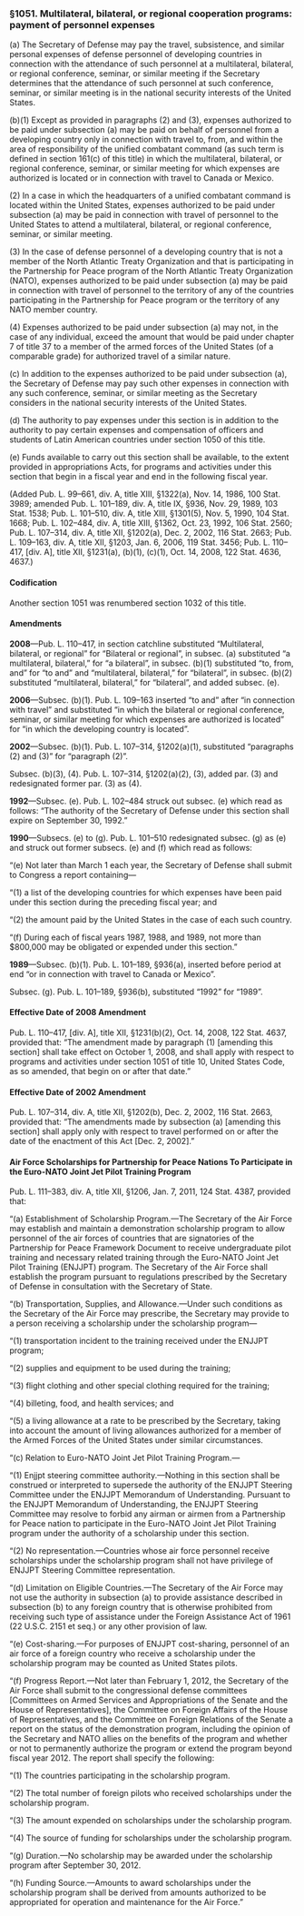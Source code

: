 ### §1051. Multilateral, bilateral, or regional cooperation programs: payment of personnel expenses ###

(a) The Secretary of Defense may pay the travel, subsistence, and similar personal expenses of defense personnel of developing countries in connection with the attendance of such personnel at a multilateral, bilateral, or regional conference, seminar, or similar meeting if the Secretary determines that the attendance of such personnel at such conference, seminar, or similar meeting is in the national security interests of the United States.

(b)(1) Except as provided in paragraphs (2) and (3), expenses authorized to be paid under subsection (a) may be paid on behalf of personnel from a developing country only in connection with travel to, from, and within the area of responsibility of the unified combatant command (as such term is defined in section 161(c) of this title) in which the multilateral, bilateral, or regional conference, seminar, or similar meeting for which expenses are authorized is located or in connection with travel to Canada or Mexico.

(2) In a case in which the headquarters of a unified combatant command is located within the United States, expenses authorized to be paid under subsection (a) may be paid in connection with travel of personnel to the United States to attend a multilateral, bilateral, or regional conference, seminar, or similar meeting.

(3) In the case of defense personnel of a developing country that is not a member of the North Atlantic Treaty Organization and that is participating in the Partnership for Peace program of the North Atlantic Treaty Organization (NATO), expenses authorized to be paid under subsection (a) may be paid in connection with travel of personnel to the territory of any of the countries participating in the Partnership for Peace program or the territory of any NATO member country.

(4) Expenses authorized to be paid under subsection (a) may not, in the case of any individual, exceed the amount that would be paid under chapter 7 of title 37 to a member of the armed forces of the United States (of a comparable grade) for authorized travel of a similar nature.

(c) In addition to the expenses authorized to be paid under subsection (a), the Secretary of Defense may pay such other expenses in connection with any such conference, seminar, or similar meeting as the Secretary considers in the national security interests of the United States.

(d) The authority to pay expenses under this section is in addition to the authority to pay certain expenses and compensation of officers and students of Latin American countries under section 1050 of this title.

(e) Funds available to carry out this section shall be available, to the extent provided in appropriations Acts, for programs and activities under this section that begin in a fiscal year and end in the following fiscal year.

(Added Pub. L. 99–661, div. A, title XIII, §1322(a), Nov. 14, 1986, 100 Stat. 3989; amended Pub. L. 101–189, div. A, title IX, §936, Nov. 29, 1989, 103 Stat. 1538; Pub. L. 101–510, div. A, title XIII, §1301(5), Nov. 5, 1990, 104 Stat. 1668; Pub. L. 102–484, div. A, title XIII, §1362, Oct. 23, 1992, 106 Stat. 2560; Pub. L. 107–314, div. A, title XII, §1202(a), Dec. 2, 2002, 116 Stat. 2663; Pub. L. 109–163, div. A, title XII, §1203, Jan. 6, 2006, 119 Stat. 3456; Pub. L. 110–417, [div. A], title XII, §1231(a), (b)(1), (c)(1), Oct. 14, 2008, 122 Stat. 4636, 4637.)

#### Codification ####

Another section 1051 was renumbered section 1032 of this title.

#### Amendments ####

**2008**—Pub. L. 110–417, in section catchline substituted “Multilateral, bilateral, or regional” for “Bilateral or regional”, in subsec. (a) substituted “a multilateral, bilateral,” for “a bilateral”, in subsec. (b)(1) substituted “to, from, and” for “to and” and “multilateral, bilateral,” for “bilateral”, in subsec. (b)(2) substituted “multilateral, bilateral,” for “bilateral”, and added subsec. (e).

**2006**—Subsec. (b)(1). Pub. L. 109–163 inserted “to and” after “in connection with travel” and substituted “in which the bilateral or regional conference, seminar, or similar meeting for which expenses are authorized is located” for “in which the developing country is located”.

**2002**—Subsec. (b)(1). Pub. L. 107–314, §1202(a)(1), substituted “paragraphs (2) and (3)” for “paragraph (2)”.

Subsec. (b)(3), (4). Pub. L. 107–314, §1202(a)(2), (3), added par. (3) and redesignated former par. (3) as (4).

**1992**—Subsec. (e). Pub. L. 102–484 struck out subsec. (e) which read as follows: “The authority of the Secretary of Defense under this section shall expire on September 30, 1992.”

**1990**—Subsecs. (e) to (g). Pub. L. 101–510 redesignated subsec. (g) as (e) and struck out former subsecs. (e) and (f) which read as follows:

“(e) Not later than March 1 each year, the Secretary of Defense shall submit to Congress a report containing—

“(1) a list of the developing countries for which expenses have been paid under this section during the preceding fiscal year; and

“(2) the amount paid by the United States in the case of each such country.

“(f) During each of fiscal years 1987, 1988, and 1989, not more than $800,000 may be obligated or expended under this section.”

**1989**—Subsec. (b)(1). Pub. L. 101–189, §936(a), inserted before period at end “or in connection with travel to Canada or Mexico”.

Subsec. (g). Pub. L. 101–189, §936(b), substituted “1992” for “1989”.

#### Effective Date of 2008 Amendment ####

Pub. L. 110–417, [div. A], title XII, §1231(b)(2), Oct. 14, 2008, 122 Stat. 4637, provided that: “The amendment made by paragraph (1) [amending this section] shall take effect on October 1, 2008, and shall apply with respect to programs and activities under section 1051 of title 10, United States Code, as so amended, that begin on or after that date.”

#### Effective Date of 2002 Amendment ####

Pub. L. 107–314, div. A, title XII, §1202(b), Dec. 2, 2002, 116 Stat. 2663, provided that: “The amendments made by subsection (a) [amending this section] shall apply only with respect to travel performed on or after the date of the enactment of this Act [Dec. 2, 2002].”

#### Air Force Scholarships for Partnership for Peace Nations To Participate in the Euro-NATO Joint Jet Pilot Training Program ####

Pub. L. 111–383, div. A, title XII, §1206, Jan. 7, 2011, 124 Stat. 4387, provided that:

“(a) Establishment of Scholarship Program.—The Secretary of the Air Force may establish and maintain a demonstration scholarship program to allow personnel of the air forces of countries that are signatories of the Partnership for Peace Framework Document to receive undergraduate pilot training and necessary related training through the Euro-NATO Joint Jet Pilot Training (ENJJPT) program. The Secretary of the Air Force shall establish the program pursuant to regulations prescribed by the Secretary of Defense in consultation with the Secretary of State.

“(b) Transportation, Supplies, and Allowance.—Under such conditions as the Secretary of the Air Force may prescribe, the Secretary may provide to a person receiving a scholarship under the scholarship program—

“(1) transportation incident to the training received under the ENJJPT program;

“(2) supplies and equipment to be used during the training;

“(3) flight clothing and other special clothing required for the training;

“(4) billeting, food, and health services; and

“(5) a living allowance at a rate to be prescribed by the Secretary, taking into account the amount of living allowances authorized for a member of the Armed Forces of the United States under similar circumstances.

“(c) Relation to Euro-NATO Joint Jet Pilot Training Program.—

“(1) Enjjpt steering committee authority.—Nothing in this section shall be construed or interpreted to supersede the authority of the ENJJPT Steering Committee under the ENJJPT Memorandum of Understanding. Pursuant to the ENJJPT Memorandum of Understanding, the ENJJPT Steering Committee may resolve to forbid any airman or airmen from a Partnership for Peace nation to participate in the Euro-NATO Joint Jet Pilot Training program under the authority of a scholarship under this section.

“(2) No representation.—Countries whose air force personnel receive scholarships under the scholarship program shall not have privilege of ENJJPT Steering Committee representation.

“(d) Limitation on Eligible Countries.—The Secretary of the Air Force may not use the authority in subsection (a) to provide assistance described in subsection (b) to any foreign country that is otherwise prohibited from receiving such type of assistance under the Foreign Assistance Act of 1961 (22 U.S.C. 2151 et seq.) or any other provision of law.

“(e) Cost-sharing.—For purposes of ENJJPT cost-sharing, personnel of an air force of a foreign country who receive a scholarship under the scholarship program may be counted as United States pilots.

“(f) Progress Report.—Not later than February 1, 2012, the Secretary of the Air Force shall submit to the congressional defense committees [Committees on Armed Services and Appropriations of the Senate and the House of Representatives], the Committee on Foreign Affairs of the House of Representatives, and the Committee on Foreign Relations of the Senate a report on the status of the demonstration program, including the opinion of the Secretary and NATO allies on the benefits of the program and whether or not to permanently authorize the program or extend the program beyond fiscal year 2012. The report shall specify the following:

“(1) The countries participating in the scholarship program.

“(2) The total number of foreign pilots who received scholarships under the scholarship program.

“(3) The amount expended on scholarships under the scholarship program.

“(4) The source of funding for scholarships under the scholarship program.

“(g) Duration.—No scholarship may be awarded under the scholarship program after September 30, 2012.

“(h) Funding Source.—Amounts to award scholarships under the scholarship program shall be derived from amounts authorized to be appropriated for operation and maintenance for the Air Force.”